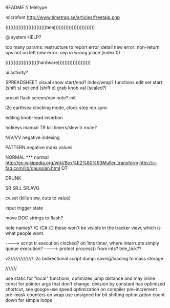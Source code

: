README  // teletype


microfont http://www.timetrap.se/articles/freetajp.php


(((((((((((((((((((((((((tele)))))))))))))))))))))))))

@ system
HELP?

too many params: restructure to report error_detail
new error: non-return ops not on left
new error: sep in wrong place (index 0)

((((((((((((((((((((hardware))))))))))))))))))))


ui
	activity?

SPREADSHEET
	visual
		show start/end? index/wrap?
	functions
		edit
			set start (shift s)
			set end (shift e)
			grab knob val (scaled?)

preset
	flash
	screen/nav
	note?
	init

i2c
	earthsea
		clocking mode, clock step
	mp.sync

editing
	knob-read insertion

hotkeys
	manual TR
	kill timers/slew
	tr mute?

N/V/VV
	negative indexing

PATTERN
	negative index values

NORMAL				*** normal http://en.wikipedia.org/wiki/Box%E2%80%93Muller_transform
		http://c-faq.com/lib/gaussian.html
QT

DRUNK

SR
SR.L
SR.AVG

cv.set (kills slew, cuts to value)

input trigger state



move DOC strings to flash?


note names?
/C /C# /D
	these won't be visible in the tracker view, which is what people want.

----> script tr execution clocked? on 1ms timer, where interrupts simply queue execution?
----> protect process() from ints? tele_tick??

v2//////////////
i2c bidirectional
script dump: saving/loading to mass storage



///////

use static for "local" functions, optimizes jump distance and may inline
const for pointer args that don't change.
division by constant has optimized shortcut, see google
use speed optimization on compiler
pre-increment
pre-mask counters on wrap
use unsigned for bit shifting optimization
count down for simple loops
